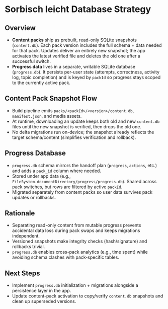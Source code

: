 # Sorbisch leicht Database Strategy

## Overview

- **Content packs** ship as prebuilt, read-only SQLite snapshots (`content.db`). Each pack version includes the full schema + data needed for that pack. Updates deliver an entirely new snapshot; the app activates the latest verified file and deletes the old one after a successful switch.
- **Progress data** lives in a separate, writable SQLite database (`progress.db`). It persists per-user state (attempts, correctness, activity log, topic completion) and is keyed by `packId` so progress stays scoped to the currently active pack.

## Content Pack Snapshot Flow

- Build pipeline emits `packs/<packId>/<version>/content.db`, `manifest.json`, and media assets.
- At runtime, downloading an update keeps both old and new `content.db` files until the new snapshot is verified, then drops the old one.
- No delta migrations run on-device; the snapshot already reflects the target schema/content (simplifies verification and rollback).

## Progress Database

- `progress.db` schema mirrors the handoff plan (`progress`, `actions`, etc.) and adds a `pack_id` column where needed.
- Stored under app data (e.g., `FileSystem.documentDirectory/progress/progress.db`). Shared across pack switches, but rows are filtered by active `packId`.
- Migrated separately from content packs so user data survives pack updates or rollbacks.

## Rationale

- Separating read-only content from mutable progress prevents accidental data loss during pack swaps and keeps migrations independent.
- Versioned snapshots make integrity checks (hash/signature) and rollbacks trivial.
- `progress.db` enables cross-pack analytics (e.g., time spent) while avoiding schema clashes with pack-specific tables.

## Next Steps

- Implement `progress.db` initialization + migrations alongside a persistence layer in the app.
- Update content-pack activation to copy/verify `content.db` snapshots and clean up superseded versions.

